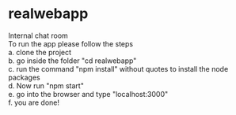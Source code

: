 # realwebapp
Internal chat room <br />
To run the app please follow the steps <br />
a. clone the project <br />
b. go inside the folder "cd realwebapp" <br />
c. run the command "npm install" without quotes to install the node packages <br />
d. Now run "npm start" <br />
e. go into the browser and type "localhost:3000" <br />
f. you are done! <br />
